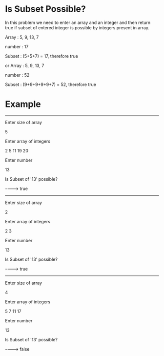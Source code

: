 # Is Subset Possible?

In this problem we need to enter an array and an integer and then return true if subset of entered integer is possible by integers present in array.

Array : 5, 9, 13, 7

number : 17

Subset : (5+5+7) = 17, therefore true

or Array : 5, 9, 13, 7

number : 52

Subset : (9+9+9+9+9+7) = 52, therefore true

# Example 
-----------------------------
Enter size of array

5

Enter array of integers

2 5 11 19 20

Enter number

13


Is Subset of '13' possible?

 ---->  true
 
 --------------------------------------------------------------------------------
 
Enter size of array

2

Enter array of integers

2 3

Enter number

13


Is Subset of '13' possible?

 ---->  true
 
 --------------------------------------------------------------------------------
 
Enter size of array

4

Enter array of integers

5 7 11 17

Enter number

13


Is Subset of '13' possible?

 ---->  false
